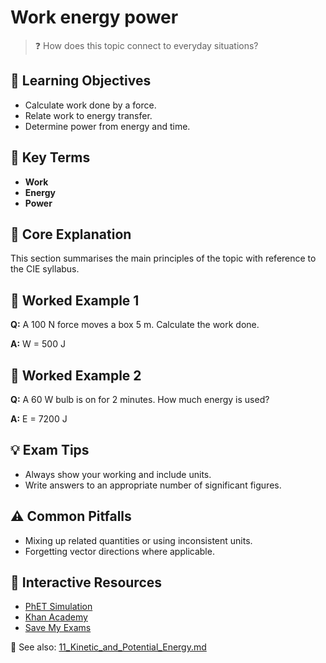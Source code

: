 # Work energy power

> ❓ How does this topic connect to everyday situations?

<!--
Gamma Metadata:
Course: IGCSE Physics Year 10
Topic: Work energy power
-->

## 🎯 Learning Objectives
- Calculate work done by a force.
- Relate work to energy transfer.
- Determine power from energy and time.

## 🔑 Key Terms
- **Work**
- **Energy**
- **Power**

## 📘 Core Explanation
This section summarises the main principles of the topic with reference to the CIE syllabus.

## 🧮 Worked Example 1
**Q:** A 100 N force moves a box 5 m. Calculate the work done.

**A:** W = 500 J

## 🧮 Worked Example 2
**Q:** A 60 W bulb is on for 2 minutes. How much energy is used?

**A:** E = 7200 J

## 💡 Exam Tips
- Always show your working and include units.
- Write answers to an appropriate number of significant figures.

## ⚠️ Common Pitfalls
- Mixing up related quantities or using inconsistent units.
- Forgetting vector directions where applicable.

## 🔗 Interactive Resources
- [PhET Simulation](https://phet.colorado.edu/en/simulation/energy-skate-park)
- [Khan Academy](https://www.khanacademy.org/science/physics)
- [Save My Exams](https://www.savemyexams.co.uk/)

📎 See also: [11_Kinetic_and_Potential_Energy.md](11_Kinetic_and_Potential_Energy.md)

